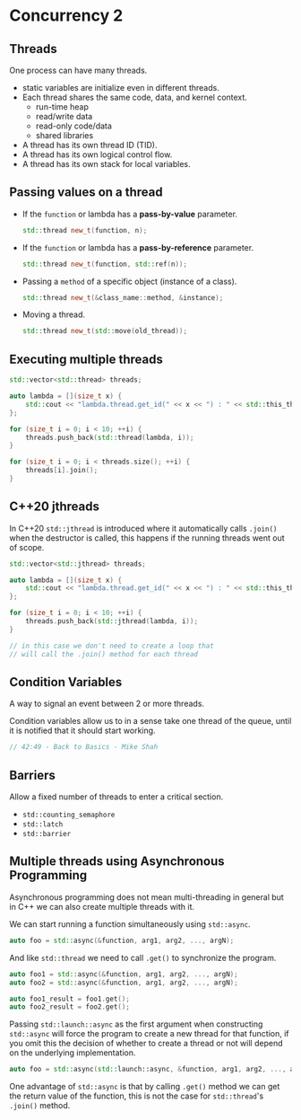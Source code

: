 # **Concurrency 2**

## **Threads**

One process can have many threads.

- static variables are initialize even in different threads.
- Each thread shares the same code, data, and kernel
context.
    - run-time heap
    - read/write data
    - read-only code/data
    - shared libraries
- A thread has its own thread ID (TID).
- A thread has its own logical control flow.
- A thread has its own stack for local variables.

## **Passing values on a thread**

- If the `function` or lambda has a **pass-by-value** parameter.

    ```c++
    std::thread new_t(function, n);
    ```

- If the `function` or lambda has a **pass-by-reference** parameter.

    ```c++
    std::thread new_t(function, std::ref(n));
    ```

- Passing a `method` of a specific object (instance of a class).

    ```c++
    std::thread new_t(&class_name::method, &instance);
    ```

- Moving a thread.

    ```c++
    std::thread new_t(std::move(old_thread));
    ```

## **Executing multiple threads**

```c++
std::vector<std::thread> threads;

auto lambda = [](size_t x) {
    std::cout << "lambda.thread.get_id(" << x << ") : " << std::this_thread::get_id() << "\n";
};

for (size_t i = 0; i < 10; ++i) {
    threads.push_back(std::thread(lambda, i));
}

for (size_t i = 0; i < threads.size(); ++i) {
    threads[i].join();
}
```
## **C++20 jthreads**

In C++20 `std::jthread` is introduced where it automatically
calls `.join()` when the destructor is called, this happens
if the running threads went out of scope.

```c++
std::vector<std::jthread> threads;

auto lambda = [](size_t x) {
    std::cout << "lambda.thread.get_id(" << x << ") : " << std::this_thread::get_id() << "\n";
};

for (size_t i = 0; i < 10; ++i) {
    threads.push_back(std::jthread(lambda, i));
}

// in this case we don't need to create a loop that
// will call the .join() method for each thread
```

## **Condition Variables**

A way to signal an event between 2 or more threads.

Condition variables allow us to in a sense take one thread 
of the queue, until it is notified that it should start 
working.

```c++
// 42:49 - Back to Basics - Mike Shah
```

## **Barriers**

Allow a fixed number of threads to enter a critical section.
- `std::counting_semaphore`
- `std::latch`
- `std::barrier`

## **Multiple threads using Asynchronous Programming**

Asynchronous programming does not mean multi-threading in general
but in C++ we can also create multiple threads with it.

We can start running a function simultaneously using `std::async`.

```c++
auto foo = std::async(&function, arg1, arg2, ..., argN);
```

And like `std::thread` we need to call `.get()` to synchronize the program.

```c++
auto foo1 = std::async(&function, arg1, arg2, ..., argN);
auto foo2 = std::async(&function, arg1, arg2, ..., argN);

auto foo1_result = foo1.get();
auto foo2_result = foo2.get();
```
Passing `std::launch::async` as the first argument when constructing
`std::async` will force the program to create a new thread for that
function, if you omit this the decision of whether to create a thread
or not will depend on the underlying implementation.

```c++
auto foo = std::async(std::launch::async, &function, arg1, arg2, ..., argN);
```

One advantage of `std::async` is that by calling `.get()` 
method we can get the return value of the function, this
is not the case for `std::thread`'s `.join()` method.